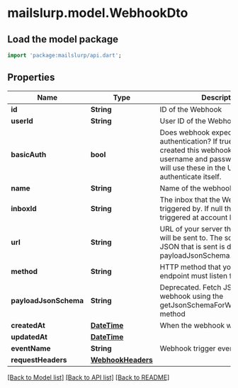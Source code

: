 # mailslurp.model.WebhookDto

## Load the model package
```dart
import 'package:mailslurp/api.dart';
```

## Properties
Name | Type | Description | Notes
------------ | ------------- | ------------- | -------------
**id** | **String** | ID of the Webhook | 
**userId** | **String** | User ID of the Webhook | 
**basicAuth** | **bool** | Does webhook expect basic authentication? If true it means you created this webhook with a username and password. MailSlurp will use these in the URL to authenticate itself. | 
**name** | **String** | Name of the webhook | [optional] 
**inboxId** | **String** | The inbox that the Webhook will be triggered by. If null then webhook triggered at account level | [optional] 
**url** | **String** | URL of your server that the webhook will be sent to. The schema of the JSON that is sent is described by the payloadJsonSchema. | 
**method** | **String** | HTTP method that your server endpoint must listen for | 
**payloadJsonSchema** | **String** | Deprecated. Fetch JSON Schema for webhook using the getJsonSchemaForWebhookPayload method | 
**createdAt** | [**DateTime**](DateTime) | When the webhook was created | 
**updatedAt** | [**DateTime**](DateTime) |  | 
**eventName** | **String** | Webhook trigger event name | [optional] 
**requestHeaders** | [**WebhookHeaders**](WebhookHeaders) |  | [optional] 

[[Back to Model list]](../README#documentation-for-models) [[Back to API list]](../README#documentation-for-api-endpoints) [[Back to README]](../README)


